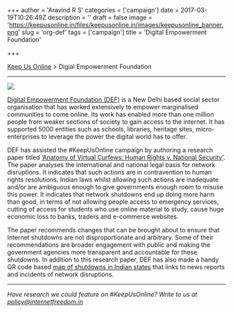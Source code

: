 +++
author = 'Aravind R S'
categories = ['campaign']
date = 2017-03-19T10:26:49Z
description = ''
draft = false
image = 'https://keepusonline.in/files/keepusonline.in/images/keepusonline_banner.png'
slug = 'org-def'
tags = ['campaign']
title = 'Digital Empowerment Foundation'

+++


[Keep Us Online](https://internetfreedom.in/) > Digial Empowerment Foundation

---

<a href="https://defindia.org"><img src="https://internetfreedom.in/files/keepusonline.in/images/def_logo.png" class="ui rounded medium left image"></a>

[Digital Empowerment Foundation (DEF)](https://defindia.org) is a New Delhi based social sector organisation that has worked extensively to empower marginalised communities to come online. Its work has enabled more than one million people from weaker sections of society to gain access to the internet. It has supported 5000 entities such as schools, libraries, heritage sites, micro-enterprises to leverage the power the digital world has to offer. 

DEF has assisted the #KeepUsOnline campaign by authoring a research paper titled [‘Anatomy of Virtual Curfews: Human Rights v. National Security’](https://drive.google.com/file/d/0B9LKE-1DkhtFczhZX1ZIMUVUSEk/view?usp=sharing).  The paper analyses the international and national legal basis for network disruptions. It indicates that such actions are in contravention to human rights resolutions. Indian laws whilst allowing such actions are inadequate and/or are ambiguous enough to give governments enough room to misuse this power. It indicates that network shutdowns end up doing more harm than good, in terms of not allowing people access to emergency services, cutting of access for students who use online material to study, cause huge economic loss to banks, traders and e-commerce websites. 

The paper recommends changes that can be brought about to ensure that Internet shutdowns are not disproportionate and arbitrary. Some of their recommendations are broader engagement with public and making the government agencies more transparent and accountable for these shutdowns. In addition to this research paper, DEF has also made a handy QR code based [map of shutdowns in Indian states](http://www.internetrights.in/wp-content/uploads/2017/03/Map5Interactive.pdf) that links to news reports and incidents of network disruptions.

---

*Have research we could feature on #KeepUsOnline? Write to us at [policy@internetfreedom.in](mailto:policy@internetfreedom.in)*

